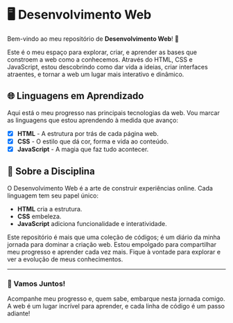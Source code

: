 # 🖥️ Desenvolvimento Web

Bem-vindo ao meu repositório de **Desenvolvimento Web**! 🌟

Este é o meu espaço para explorar, criar, e aprender as bases que constroem a web como a conhecemos. Através do HTML, CSS e JavaScript, estou descobrindo como dar vida a ideias, criar interfaces atraentes, e tornar a web um lugar mais interativo e dinâmico.

## 🌐 Linguagens em Aprendizado
Aqui está o meu progresso nas principais tecnologias da web. Vou marcar as linguagens que estou aprendendo à medida que avanço:

- [x] **HTML** - A estrutura por trás de cada página web.
- [x] **CSS** - O estilo que dá cor, forma e vida ao conteúdo.
- [x] **JavaScript** - A magia que faz tudo acontecer.

## 📖 Sobre a Disciplina
O Desenvolvimento Web é a arte de construir experiências online. Cada linguagem tem seu papel único:
- **HTML** cria a estrutura.
- **CSS** embeleza.
- **JavaScript** adiciona funcionalidade e interatividade.

Este repositório é mais que uma coleção de códigos; é um diário da minha jornada para dominar a criação web. Estou empolgado para compartilhar meu progresso e aprender cada vez mais. Fique à vontade para explorar e ver a evolução de meus conhecimentos.

---

### 🚀 Vamos Juntos!
Acompanhe meu progresso e, quem sabe, embarque nesta jornada comigo. A web é um lugar incrível para aprender, e cada linha de código é um passo adiante!

